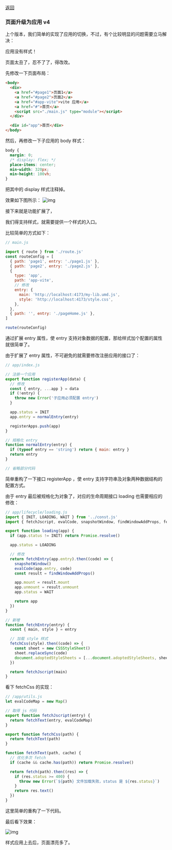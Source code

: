 [返回](/README.md)

### 页面升级为应用 v4

上个版本，我们简单的实现了应用的切换，不过，有个比较明显的问题需要立马解决：

应用没有样式！

页面太丑了，忍不了了，得改改。

先修改一下页面布局：

```html
<body>
  <div>
    <a href="#page1">页面1</a>
    <a href="#page2">页面2</a>
    <a href="#app-vite">vite 应用</a>
    <a href="#">首页</a>
    <script src="./main.js" type="module"></script>
  </div>

  <div id="app">首页</div>
</body>
```

然后，再修改一下子应用的 body 样式：

```css
body {
  margin: 0;
  /* display: flex; */
  place-items: center;
  min-width: 320px;
  min-height: 100vh;
}
```

把其中的 display 样式注释掉。

效果如下图所示：
![img](../images/ch01/img013.png)

接下来就是功能扩展了，

我们得支持样式，就需要提供一个样式的入口。

比较简单的方式如下：

```js
// main.js

import { route } from './route.js'
const routeConfig = [
  { path: 'page1', entry: './page1.js' },
  { path: 'page2', entry: './page2.js' },
  {
    type: 'app',
    path: 'app-vite',
    // 修改
    entry: {
      main: 'http://localhost:4173/my-lib.umd.js',
      style: 'http://localhost:4173/style.css',
    },
  },
  { path: '', entry: './pageHome.js' },
]

route(routeConfig)
```

通过扩展 entry 属性，使 entry 支持对象数据的配置，那给样式加个配置的属性就很简单了。

由于扩展了 entry 属性，不可避免的就需要修改注册应用的接口了：

```js
// app/index.js

// 注册一个应用
export function registerApp(data) {
  // 修改
  const { entry, ...app } = data
  if (!entry) {
    throw new Error('子应用必须配置 entry')
  }

  app.status = INIT
  app.entry = normalEntry(entry)

  registerApps.push(app)
}

// 规格化 entry
function normalEntry(entry) {
  if (typeof entry == 'string') return { main: entry }
  return entry
}

// 省略部分代码
```

简单重构了一下接口 registerApp ，使 entry 支持字符串及对象两种数据结构的配置方式。

由于 entry 最后被规格化为对象了，对应的生命周期接口 loading 也需要相应的修改：

```js
// app/lifecycle/loading.js
import { INIT, LOADING, WAIT } from '../const.js'
import { fetchJscript, evalCode, snapshotWindow, findWindowAddProps, fetchCss } from '../utils.js'

export function loading(app) {
  if (app.status != INIT) return Promise.resolve()

  app.status = LOADING

  // 修改
  return fetchEntry(app.entry).then((code) => {
    snapshotWindow()
    evalCode(app.entry, code)
    const result = findWindowAddProps()

    app.mount = result.mount
    app.unmount = result.unmount
    app.status = WAIT

    return app
  })
}

// 新增
function fetchEntry(entry) {
  const { main, style } = entry

  // 加载 style 样式
  fetchCss(style).then((code) => {
    const sheet = new CSSStyleSheet()
    sheet.replaceSync(code)
    document.adoptedStyleSheets = [...document.adoptedStyleSheets, sheet]
  })

  return fetchJscript(main)
}
```

看下 fetchCss 的实现：

```js
// /app/utils.js
let evalCodeMap = new Map()

// 取得 js 代码
export function fetchJscript(entry) {
  return fetchText(entry, evalCodeMap)
}

export function fetchCss(path) {
  return fetchText(path)
}

function fetchText(path, cache) {
  // 优化多次 fetch
  if (cache && cache.has(path)) return Promise.resolve()

  return fetch(path).then((res) => {
    if (res.status >= 400) {
      throw new Error(`${path} 文件加载失败，status 是 ${res.status}`)
    }
    return res.text()
  })
}
```

这里简单的重构了一下代码。

最后看下效果：

![img](../images/ch01/img014.png)

样式应用上去后，页面漂亮多了。
